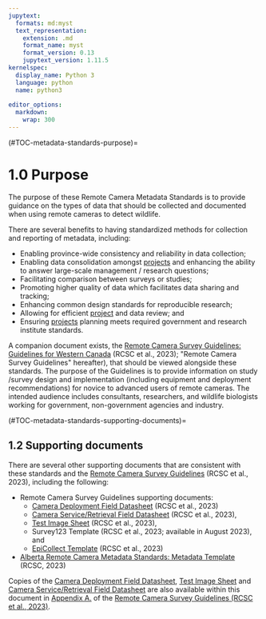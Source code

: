 ```yaml
---
jupytext:
  formats: md:myst
  text_representation:
    extension: .md
    format_name: myst
    format_version: 0.13
    jupytext_version: 1.11.5
kernelspec:
  display_name: Python 3
  language: python
  name: python3
  
editor_options: 
  markdown: 
    wrap: 300
---
```

(#TOC-metadata-standards-purpose)=
# 1.0 Purpose

The purpose of these Remote Camera Metadata Standards is to provide guidance on the types of data that should be collected and documented when using remote cameras to detect wildlife.

There are several benefits to having standardized methods for collection and reporting of metadata, including:

-   Enabling province-wide consistency and reliability in data collection;
-   Enabling data consolidation amongst [projects](#Heirch_Project) and enhancing the ability to answer large-scale management / research questions;
-   Facilitating comparison between surveys or studies;
-   Promoting higher quality of data which facilitates data sharing and tracking;
-   Enhancing common design standards for reproducible research;
-   Allowing for efficient [project](#Heirch_Project) and data review; and
-   Ensuring [projects](#Heirch_Project) planning meets required government and research institute standards.

A companion document exists, the [Remote Camera Survey Guidelines: Guidelines for Western Canada](#remote-cam-survey-guidelines) (RCSC et al., 2023); "Remote Camera Survey Guidelines" hereafter), that should be viewed alongside these standards. The purpose of the Guidelines is to provide information on study /survey design and implementation (including equipment and deployment recommendations) for novice to advanced users of remote cameras. The intended audience includes consultants, researchers, and wildlife biologists working for government, non-government agencies and industry.

(#TOC-metadata-standards-supporting-documents)=
## 1.2 Supporting documents

There are several other supporting documents that are consistent with these standards and the [Remote Camera Survey Guidelines](#remote-cam-survey-guidelines) (RCSC et al., 2023), including the following:

-   Remote Camera Survey Guidelines supporting documents:
    -   [Camera Deployment Field Datasheet](#camera-deployment-field-datasheet) (RCSC et al., 2023)
    -   [Camera Service/Retrieval Field Datasheet](#camera-service-retrieval-field-datasheet) (RCSC et al., 2023),
    -   [Test Image Sheet](#test-image-sheet) (RCSC et al., 2023),
    -   Survey123 Template (RCSC et al., 2023; available in August 2023), and
    -   [EpiCollect Template](https://five.epicollect.net/project/rcsc-and-wildcam-remote-camera-survey-guidelines) (RCSC et al., 2023)
-   [Alberta Remote Camera Metadata Standards: Metadata Template](#metadata-template) (RCSC, 2023)

Copies of the [Camera Deployment Field Datasheet](#camera-deployment-field-datasheet), [Test Image Sheet](#test-image-sheet) and [Camera Service/Retrieval Field Datasheet](#camera-service-retrieval-field-datasheet) are also available within this document in [Appendix A.](#TOC-survey-guidelines-appendix-a-field-datasheets) of the [Remote Camera Survey Guidelines (RCSC et al., 2023)](#remote-cam-survey-guidelines).
